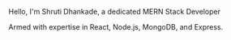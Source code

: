 Hello, I'm Shruti Dhankade, a dedicated MERN Stack Developer


Armed with expertise in React, Node.js, MongoDB, and Express.






 











